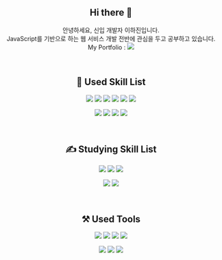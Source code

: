 <!-- ![header](https://capsule-render.vercel.app/api?type=Waving&color=auto&height=200&section=header&text=smhrda's%20github&fontSize=70) -->
<div align="center">
  <h2> Hi there 👋</h2>
  
  안녕하세요, 신입 개발자 이하진입니다.<br>
  JavaScript를 기반으로 하는 웹 서비스 개발 전반에 관심을 두고 공부하고 있습니다.<br>
  My Portfolio : <a href="https://smhrda.notion.site/bed51a0a41a446d38f46e4dcd8afc51c"><img src="https://img.shields.io/badge/Notion-000000?style=flat&logo=Notion&logoColor=white"/></a>
  
  <br>
  <h2>📝 Used Skill List</h2>
  <p>
  <img src="https://img.shields.io/badge/JavaScript-F7DF1E?style=flat&logo=JavaScript&logoColor=white"/>
  <img src="https://img.shields.io/badge/React-61DAFB?style=flat&logo=React&logoColor=white"/>
  <img src="https://img.shields.io/badge/Node.js-339933?style=flat&logo=Node.js&logoColor=white"/>
  <img src="https://img.shields.io/badge/Python-3776AB?style=flat&logo=Python&logoColor=white"/>
  <img src="https://img.shields.io/badge/HTML5-E34F26?style=flat&logo=HTML5&logoColor=white"/>
  <img src="https://img.shields.io/badge/CSS3-1572B6?style=flat&logo=CSS3&logoColor=white"/>
  </p>
  <p>
  <img src="https://img.shields.io/badge/MySQL-4479A1?style=flat&logo=MySQL&logoColor=white"/>
  <img src="https://img.shields.io/badge/Oracle-F80000?style=flat&logo=Oracle&logoColor=white"/>
  <img src="https://img.shields.io/badge/Java-339933?style=flat&logo=Java&logoColor=white"/>
  <img src="https://img.shields.io/badge/TensorFlow-FF6F00?style=flat&logo=TensorFlow&logoColor=white"/>
  </p>
  
  <br>
  <h2>✍️ Studying Skill List</h2>
  <p>
  <img src="https://img.shields.io/badge/JavaScript-F7DF1E?style=flat&logo=JavaScript&logoColor=white"/>
  <img src="https://img.shields.io/badge/React-61DAFB?style=flat&logo=React&logoColor=white"/>
  <img src="https://img.shields.io/badge/Node.js-339933?style=flat&logo=Node.js&logoColor=white"/>
  </p>
  <p>
  <img src="https://img.shields.io/badge/HTML5-E34F26?style=flat&logo=HTML5&logoColor=white"/>
  <img src="https://img.shields.io/badge/CSS3-1572B6?style=flat&logo=CSS3&logoColor=white"/>
  </p>
  
  <br>
  <h2>⚒️ Used Tools</h2>
  <p>
  <img src="https://img.shields.io/badge/VisualStudioCode-007ACC?style=flat&logo=VisualStudioCode&logoColor=white"/>
  <img src="https://img.shields.io/badge/Jupyter-F37626?style=flat&logo=Jupyter&logoColor=white"/>
  <img src="https://img.shields.io/badge/GoogleColab-F9AB00?style=flat&logo=GoogleColab&logoColor=white"/>
  <img src="https://img.shields.io/badge/EclipseIDE-2C2255?style=flat&logo=EclipseIDE&logoColor=white"/>
  </p>
  <p>
  <img src="https://img.shields.io/badge/GitHub-181717?style=flat&logo=GitHub&logoColor=white"/>
  <img src="https://img.shields.io/badge/Figma-F24E1E?style=flat&logo=Figma&logoColor=white"/>
  <img src="https://img.shields.io/badge/Notion-000000?style=flat&logo=Notion&logoColor=white"/>
  </p> 
</div>








